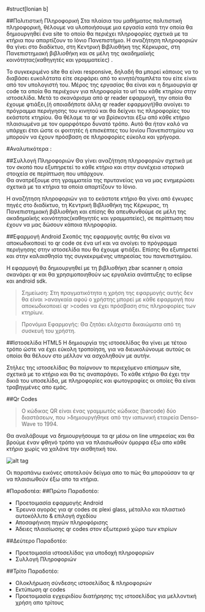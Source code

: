 #struct[Ionian b] 

##Πολιτιστική Πληροφορική 
Στα πλαίσια του μαθήματος πολιτιστική πληροφορική, θέλουμε να υλοποιήσουμε μια εργασία κατά την οποία θα δημιουργηθεί ένα site το οποίο θα περιέχει πληροφορίες σχετικά με τα κτήρια που απαρτίζουν το Ιόνιο Πανεπιστήμιο. Η αναζήτηση πληροφοριών θα γίνει στο διαδίκτυο, στη Κεντρική Βιβλιοθήκη της Κέρκυρας, στη Πανεπιστημιακή βιβλιοθήκη και σε μέλη της ακαδημαϊκής κοινότητας(καθηγητές και γραμματείες) . 
 
Το συγκεκριμένο site θα είναι responsive, δηλαδή θα μπορεί κάποιος να το διαβάσει ευκολότατα είτε σερφάρει από το κινητό/ταμπλέτα του είτε είναι από τον υπολογιστή του. Μέρος της εργασίας θα είναι και η δημιουργία qr code τα οποία θα περιέχουν για πληροφορία το url του κάθε κτηρίου στην ιστοσελίδα. Μετά το σκανάρισμα από qr reader εφαρμογή, την οποία θα έχουμε φτιάξει,(ή οποιαδήποτε άλλη qr reader εφαρμογή)θα ανοίγει το πρόγραμμα περιήγησης του κινητού και θα δείχνει τις πληροφορίες του εκάστοτε κτηρίου.  Θα θέλαμε τα qr να βρίσκονται έξω από κάθε κτήριο πλαισιωμένα με τον ομορφότερο δυνατό τρόπο. Αυτό θα ήταν καλό να υπάρχει έτσι ώστε οι φοιτητές ή επισκέπτες του Ιονίου Πανεπιστημίου να μπορούν να έχουν πρόσβαση σε πληροφορίες εύκολα και γρήγορα. 
 
#Αναλυτικότερα : 

##Συλλογή Πληροφοριών 
Θα γίνει αναζήτηση πληροφοριών σχετικά με τον σκοπό που εξυπηρετεί το κάθε κτήριο και στην συνέχεια ιστορικά στοιχεία σε περίπτωση που υπάρχουν.  
Θα ανατρέξουμε στη γραμματεία της πρυτανείας για να μας ενημερώσει σχετικά με τα κτήρια τα οποία απαρτίζουν το Ιόνιο.  

Η αναζήτηση πληροφοριών για το εκάστοτε κτήριο θα γίνει από έγκυρες πηγές στο διαδίκτυο, τη Κεντρική Βιβλιοθήκη της Κέρκυρας, τη Πανεπιστημιακή βιβλιοθήκη και επίσης θα απευθυνθούμε σε μέλη της ακαδημαϊκής κοινότητας(καθηγητές και γραμματείες), σε περίπτωση που έχουν να μας δώσουν κάποια πληροφορία.
 

##Εφαρμογή Android 
Σκοπός της εφαρμογής αυτής θα είναι να αποκωδικοποιεί το qr code σε ένα url και να ανοίγει το πρόγραμμα περιήγησης στην ιστοσελίδα που θα έχουμε φτιάξει. Επίσης θα εξυπηρετεί και στην καλαισθησία της συγκεκριμένης υπηρεσίας του πανεπιστημίου. 

Η εφαρμογή θα δημιουργηθεί με τη βιβλιοθήκη zbar scanner η οποία σκανάρει qr και θα χρησιμοποιηθούν ως εργαλεία ανάπτυξης το eclipse και android sdk. 

>Σημείωση: Στη πραγματικότητα η χρήση της εφαρμογής αυτής δεν θα είναι     >αναγκαία αφού ο χρήστης μπορεί με κάθε εφαρμογή που αποκωδικοποιεί qr     >codes να έχει πρόσβαση στις πληροφορίες των κτηρίων. 

>Προνόμια Εφαρμογής: Θα ζητάει ελάχιστα δικαιώματα από τη συσκευή του χρήστη. 




##Ιστοσελίδα HTML5 
Η δημιουργία της ιστοσελίδας θα γίνει με τέτοιο τρόπο ώστε να έχει  εύκολη τροποίηση, για να διευκολύνουμε αυτούς οι οποίοι θα θέλουν στο μέλλον να ασχοληθούν με αυτήν. 

Στήλες της ιστοσελίδας θα παίρνουν το περιεχόμενο επίσημων site, σχετικά με το κτήριο και θα τις αναπαράγει.
Το κάθε κτήριο θα έχει την δικιά του υποσελίδα, με πληροφορίες και φωτογραφίες οι οποίες θα είναι τραβηγμένες απο εμάς.


##Qr Codes  
>Ο κώδικας QR είναι ένας γραμμωτός κώδικας (barcode) δύο διαστάσεων, που   >δημιουργήθηκε από την ιαπωνική εταιρεία Denso-Wave το 1994.

Θα αναλάβουμε να δημιουργήσουμε τα qr μέσω on line υπηρεσίας και θα βρούμε έναν φθηνό τρόπο για να πλαισιωθούν όμορφα έξω απο κάθε κτήριο χωρίς να χαλάνε την αισθητική του.

![alt tag](https://raw.githubusercontent.com/Kitsopappas/ionianB/master/img/ionianB.png)

 


Οι παραπάνω εικόνες αποτελούν δείγμα απο το πώς θα μπορούσαν τα qr να πλαισιωθούν έξω απο τα κτήρια.

#Παραδοτέα:
##Πρώτο Παραδοτέο: 
-	Προετοιμασία εφαρμογής Android
-	Έρευνα αγοράς για qr codes σε plexi glass, μέταλλο και πλαστικό αυτοκόλλιτο & επιλογή σχεδίου
-	Αποσαφήνιση πηγών πληροφόρισης
-	Άδειες πλαισίωσης qr codes στον εξωτερικό χώρο των κτιρίων

##Δεύτερο Παραδοτέο: 
-	Προετοιμασία ιστοσελίδας για υποδοχή πληροφοριών
-	Συλλογή Πληροφοριών

##Τρίτο Παραδοτέο: 
-	Ολοκλήρωση σύνδεσης ιστοσελίδας & πληροφοριών
-	Εκτύπωση qr codes
-	Προετοιμασία εγχειριδίου διατήρησης της ιστοσελίδας για μελλοντική χρήση απο τρίτους
